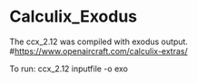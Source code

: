 # Calculix_Exodus

The ccx_2.12 was compiled with exodus output.
#https://www.openaircraft.com/calculix-extras/

To run:  ccx_2.12 inputfile -o exo
